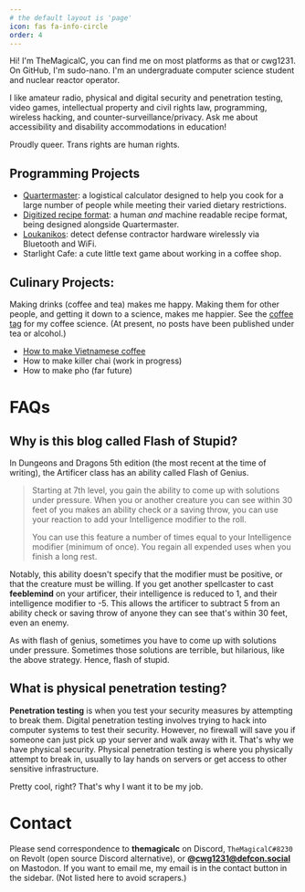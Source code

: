 ```yaml
---
# the default layout is 'page'
icon: fas fa-info-circle
order: 4
---
```


Hi! I'm TheMagicalC, you can find me on most platforms as that or cwg1231.
On GitHub, I'm sudo-nano. I'm an undergraduate computer science 
student and nuclear reactor operator.

I like amateur radio, physical and digital security and penetration testing, 
video games, intellectual property and civil rights law, programming,
wireless hacking, and counter-surveillance/privacy.
Ask me about accessibility and disability accommodations in education!

Proudly queer. Trans rights are human rights.

## Programming Projects
- [Quartermaster](https://github.com/sudo-nano/quartermaster):
a logistical calculator designed to help you cook for a large number of people
while meeting their varied dietary restrictions. 
- [Digitized recipe format](https://github.com/sudo-nano/digitized-recipe-format): a human *and* machine readable recipe format, being designed alongside Quartermaster.
- [Loukanikos](https://github.com/sudo-nano/loukanikos): detect defense contractor hardware wirelessly via Bluetooth and WiFi. 
- Starlight Cafe: a cute little text game about working in a coffee shop. 

## Culinary Projects:
Making drinks (coffee and tea) makes me happy. Making them for other people,
and getting it down to a science, makes me happier. See the 
[coffee tag](https://sudo-nano.github.io/tags/coffee/) for my coffee science. 
(At present, no posts have been published under tea or alcohol.)
- [How to make Vietnamese coffee](https://sudo-nano.github.io/posts/Vietnamese-Coffee/)
- How to make killer chai (work in progress)
- How to make pho (far future)


# FAQs
## Why is this blog called Flash of Stupid? 

In Dungeons and Dragons 5th edition (the most recent at the time of writing), the Artificer class has an ability called Flash of Genius. 

> Starting at 7th level, you gain the ability to come up with solutions under pressure. When you or another creature you can see within 30 feet of you makes an ability check or a saving throw, you can use your reaction to add your Intelligence modifier to the roll.
> 
> You can use this feature a number of times equal to your Intelligence modifier (minimum of once). You regain all expended uses when you finish a long rest.

Notably, this ability doesn't specify that the modifier must be positive, or that the creature must be willing. If you get another spellcaster to cast **feeblemind** on your artificer, their intelligence is reduced to 1, and their intelligence modifier to -5. This allows the artificer to subtract 5 from an ability check or saving throw of anyone they can see that's within 30 feet, even an enemy. 

As with flash of genius, sometimes you have to come up with solutions under pressure. Sometimes those solutions are terrible, but hilarious, like the above strategy. Hence, flash of stupid. 

## What is physical penetration testing?
**Penetration testing** is when you test your security measures by attempting
to break them. Digital penetration testing involves trying to hack into computer
systems to test their security. However, no firewall will save you if someone can
just pick up your server and walk away with it. That's why we have physical security.
Physical penetration testing is where you physically attempt to break in, usually 
to lay hands on servers or get access to other sensitive infrastructure. 

Pretty cool, right? That's why I want it to be my job.

# Contact
Please send correspondence to **themagicalc** on Discord,
`TheMagicalC#8230` on Revolt (open source Discord alternative),
or **@cwg1231@defcon.social** on Mastodon. If you want to email me, my email is
in the contact button in the sidebar. (Not listed here to avoid scrapers.)
